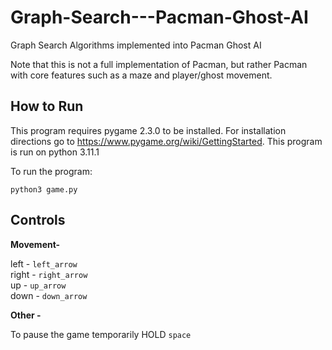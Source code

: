 # Graph-Search---Pacman-Ghost-AI
Graph Search Algorithms implemented into Pacman Ghost AI

Note that this is not a full implementation of Pacman, but rather Pacman with core features such as a maze and player/ghost movement.

## How to Run

This program requires pygame 2.3.0 to be installed. For installation directions go to https://www.pygame.org/wiki/GettingStarted.
This program is run on python 3.11.1

To run the program:
```
python3 game.py
```

## Controls

**Movement-** 

left - `left_arrow`  
right - `right_arrow`  
up - `up_arrow`  
down - `down_arrow`  

**Other -** 

To pause the game temporarily HOLD `space`

